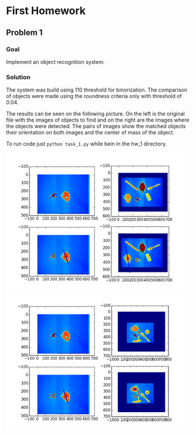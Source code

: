 # First Homework

## Problem 1

### Goal

Implement an object recognition system.

### Solution

The system was build using 110 threshold for binorization. The comparison of objects were made using
the roundness criteria only with threshold of 0.04.

The results can be seen on the following picture. On the left is the original file with the images of objects
to find and on the right are the images where the objects were detected. The pairs of images show the matched objects
their orientation on both images and the center of mass of the object.

To run code just `python task_1.py` while bein in the hw_1 directory.

![Alt text](task_1_results.png?raw=true "Optional Title")
![Alt text](task_1_results_2.png?raw=true "Optional Title")
